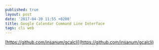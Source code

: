 ```yaml
---
published: true
layout: post
date: '2017-04-20 11:55 +0200'
title: Google Calendar Command Line Interface
tags: cli web
---
```

[https://github.com/insanum/gcalcli](https://github.com/insanum/gcalcli)
